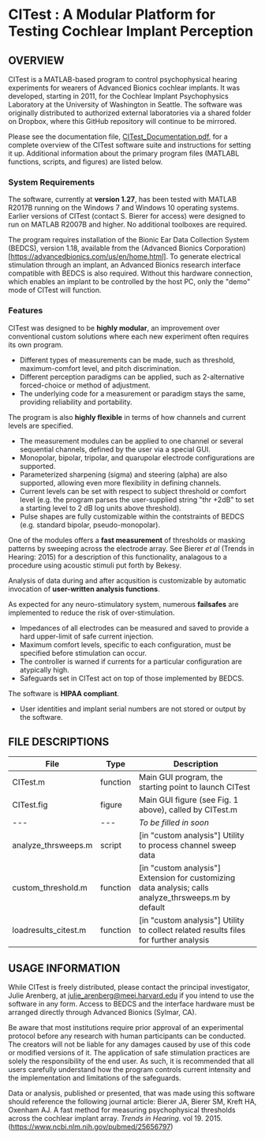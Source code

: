 # CITest : A Modular Platform for Testing Cochlear Implant Perception

## OVERVIEW

CITest is a MATLAB-based program to control psychophysical hearing experiments for wearers of Advanced Bionics cochlear implants. It was developed, starting in 2011, for the Cochlear Implant Psychophysics Laboratory at the University of Washington in Seattle. The software was originally distributed to authorized external laboratories via a shared folder on Dropbox, where this GitHub repository will continue to be mirrored.

Please see the documentation file, [CITest_Documentation.pdf](./documentation/CITest%20Documentation_v01.21.pdf), for a complete overview of the CITest software suite and instructions for setting it up. Additional information about the primary program files (MATLABL functions, scripts, and figures) are listed below.

### System Requirements

The software, currently at __version 1.27__, has been tested with MATLAB R2017B running on the Windows 7 and Windows 10 operating systems. Earlier versions of CITest (contact S. Bierer for access) were designed to run on MATLAB R2007B and higher. No additional toolboxes are required.

The program requires installation of the Bionic Ear Data Collection System (BEDCS), version 1.18, available from the (Advanced Bionics Corporation)[https://advancedbionics.com/us/en/home.html]. To generate electrical stimulation through an implant, an Advanced Bionics research interface compatible with BEDCS is also required. Without this hardware connection, which enables an implant to be controlled by the host PC, only the "demo" mode of CITest will function.

### Features

CITest was designed to be __highly modular__, an improvement over conventional custom solutions where each new experiment often requires its own program.
- Different types of measurements can be made, such as threshold, maximum-comfort level, and pitch discrimination.
- Different perception paradigms can be applied, such as 2-alternative forced-choice or method of adjustment.
- The underlying code for a measurement or paradigm stays the same, providing reliability and portability.

The program is also __highly flexible__ in terms of how channels and current levels are specified.
- The measurement modules can be applied to one channel or several sequential channels, defined by the user via a special GUI.
- Monopolar, bipolar, tripolar, and quarupolar electrode configurations are supported.
- Parameterized sharpening (sigma) and steering (alpha) are also supported, allowing even more flexibility in defining channels.
- Current levels can be set with respect to subject threshold or comfort level (e.g. the program parses the user-supplied string "thr +2dB" to set a starting level to 2 dB log units above threshold).
- Pulse shapes are fully customizable within the contstraints of BEDCS (e.g. standard bipolar, pseudo-monopolar).

One of the modules offers a __fast measurement__ of thresholds or masking patterns by sweeping across the electrode array. See Bierer _et al_ (Trends in Hearing: 2015) for a description of this functionality, analagous to a procedure using acoustic stimuli put forth by Bekesy.

Analysis of data during and after acqusition is customizable by automatic invocation of __user-written analysis functions__.

As expected for any neuro-stimulatory system, numerous __failsafes__ are implemented to reduce the risk of over-stimulation.
- Impedances of all electrodes can be measured and saved to provide a hard upper-limit of safe current injection.
- Maximum comfort levels, specific to each configuration, must be specified before stimulation can occur.
- The controller is warned if currents for a particular configuration are atypically high.
- Safeguards set in CITest act on top of those implemented by BEDCS.

The software is __HIPAA compliant__.
- User identities and implant serial numbers are not stored or output by the software.

## FILE DESCRIPTIONS

File | Type | Description
---- | ---- | -----------
CITest.m | function | Main GUI program, the starting point to launch CITest
CITest.fig | figure | Main GUI figure (see Fig. 1 above), called by CITest.m
--- | --- | _To be filled in soon_
analyze_thrsweeps.m | script | [in "custom analysis"] Utility to process channel sweep data
custom_threshold.m | function | [in "custom analysis"] Extension for customizing data analysis; calls analyze_thrsweeps.m by default
loadresults_citest.m | function | [in "custom analysis"] Utility to collect related results files for further analysis

## USAGE INFORMATION

While CITest is freely distributed, please contact the principal investigator, Julie Arenberg, at julie_arenberg@meei.harvard.edu if you intend to use the software in any form. Access to BEDCS and the interface hardware must be arranged directly through Advanced Bionics (Sylmar, CA).

Be aware that most institutions require prior approval of an experimental protocol before any research with human participants can be conducted. The creators will not be liable for any damages caused by use of this code or modified versions of it. The application of safe stimulation practices are solely the responsibility of the end user. As such, it is recommended that all users carefully understand how the program controls current intensity and the implementation and limitations of the safeguards.

Data or analysis, published or presented, that was made using this software should reference the following journal article: Bierer JA, Bierer SM, Kreft HA, Oxenham AJ. A fast method for measuring psychophysical thresholds across the cochlear implant array. _Trends in Hearing_. vol 19. 2015. (https://www.ncbi.nlm.nih.gov/pubmed/25656797)
